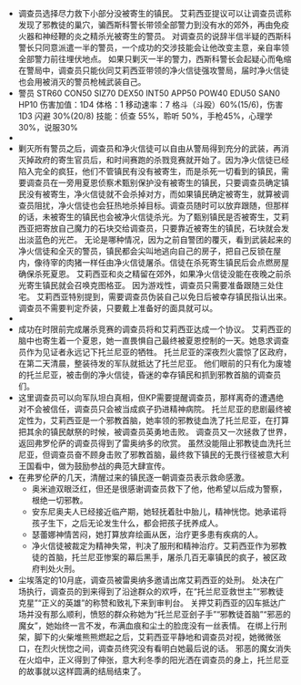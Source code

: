 - 调查员选择尽力救下小部分没被寄生的镇民。
  艾莉西亚提议可以让调查员谎称发现了邪教徒的巢穴，骗西斯科警长带领全部警力到没有水的郊外，再由免疫火器和神经鞭的炎之精杀光被寄生的警员。
  对调查员的说辞半信半疑的西斯科警长只同意派遣一半的警员，一个成功的交涉技能会让他改变主意，亲自率领全部警力前往埋伏地点。
  如果只剿灭一半的警力，西斯科警长会起疑心而龟缩在警局中，调查员只能伙同艾莉西亚带领的净火信徒强攻警局，届时净火信徒也会用被消灭的警员枪械武装自己。
- 警员
  STR60 CON50 SIZ70 DEX50 INT50
  APP50 POW40 EDU50 SAN0 HP10
  伤害加值：1D4
  体格：1
  移动速率：7
  格斗（斗殴）60%(15/6)，伤害 1D3           闪避 30%(20/8)
  技能：侦查 55%，聆听 50%，手枪45%，心理学30%，说服30%
-
- 剿灭所有警员之后，调查员和净火信徒可以自由从警局得到充分的武装，再消灭掉政府的寄生官员后，和时间赛跑的杀戮竞赛就开始了。因为净火信徒已经陷入完全的疯狂，他们不管镇民有没有被寄生，而是杀死一切看到的镇民，需要调查员在一旁用夏恩侦察术甄别保护没有被寄生的镇民，只要调查员确定镇民没有被寄生，净火信徒就不会杀掉对方，而如果镇民确定被寄生，就算被调查员阻扰，净火信徒也会狂热地杀掉目标。调查员随时可以放弃跟随，但那样的话，未被寄生的镇民也会被净火信徒杀光。为了甄别镇民是否被寄生，艾莉西亚把寄放自己魔力的石块交给调查员，只要靠近被寄生的镇民，石块就会发出淡蓝色的光芒。
  无论是哪种情况，因为之前自警团的覆灭，看到武装起来的净火信徒和全灭的警员，镇民都会尖叫地逃向自己的房子，把自己反锁在屋内，像待宰的肉猪一样任由净火信徒屠杀。信徒在杀死寄生镇民后会点燃房屋确保杀死夏恩。
  艾莉西亚和炎之精留在郊外，如果净火信徒没能在夜晚之前杀光寄生镇民就会召唤克图格亚。
  因为游戏性，调查员只需要准备跟随三处住宅。
  艾莉西亚特别提到，需要调查员伪装自己以免日后被幸存镇民指认出来。
  调查员不需要判定乔装，只要戴上准备好的面具就可以。
-
- 成功在时限前完成屠杀竞赛的调查员将和艾莉西亚达成一个协议。
  艾莉西亚的脑中也寄生着一个夏恩，她一直畏惧自己最终被夏恩控制的一天。她恳求调查员作为见证者永远记下托兰尼亚的牺牲。
  托兰尼亚的深夜烈火震惊了区政府，在第二天清晨，整装待发的军队就抵达了托兰尼亚。
  他们眼前的只有化为废墟的托兰尼亚，被击倒的净火信徒，昏迷的幸存镇民和抓到邪教首脑的调查员们。
- 这里调查员可以向军队坦白真相，但KP需要提醒调查员，那样离奇的遭遇绝对不会被信任，调查员只会被当成疯子扔进精神病院。
  托兰尼亚的悲剧最终被定性为，艾莉西亚是一个邪教首脑，她率领的邪教徒血洗了托兰尼亚，在打算把其余的镇民献祭的时候，被调查员英勇地击败。
  调查员又一次拯救了世界，返回弗罗伦萨的调查员得到了雷奥纳多的欣赏。
  虽然没能阻止邪教徒血洗托兰尼亚，但调查员奋不顾身击败了邪教首脑，最终救下镇民的无畏行径被意大利王国看中，做为鼓励参战的典范大肆宣传。
- 在弗罗伦萨的几天，清醒过来的镇民逐一朝调查员表示救命感激。
	- 奥米迪双眼泛红，但还是很感谢调查员救下了他，他希望以后成为警察，根绝一切邪教。
	- 安东尼奥夫人已经接近临产期，她轻抚着肚中胎儿，精神恍惚。她承诺将孩子生下，之后无论发生什么，都会把孩子抚养成人。
	- 瑟蕾娜神情苦闷，她打算放弃绘画从医，治疗更多患有疾病的人。
	- 净火信徒被裁定为精神失常，判决了服刑和精神治疗。艾莉西亚作为邪教徒的首脑，托兰尼亚惨案的幕后黑手，屠杀几百无辜镇民的疯子，被区政府判处火刑。
- 尘埃落定的10月底，调查员被雷奥纳多邀请出席艾莉西亚的处刑。
  处决在广场执行，调查员的到来得到了沿途群众的欢呼，在“托兰尼亚救世主”“邪教徒克星”“正义的英雄”的称赞和致礼下来到审判台。
  关押艾莉西亚的囚车抵达广场并没有那么顺利，愤怒的群众称她为“托兰尼亚刽子手”“邪教徒首脑”“邪恶的魔女”，她始终一言不发，布满血痕和尘土的脸庞没有一丝表情。
  在绑上行刑架，脚下的火柴堆熊熊燃起之后，艾莉西亚平静地和调查员对视，她微微张口，在烈火恍惚之间，调查员终究没有看明白她最后说的话。
  邪恶的魔女消失在火焰中，正义得到了伸张，意大利冬季的阳光洒在调查员的身上，托兰尼亚的故事就以这样圆满的结局结束了。